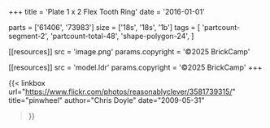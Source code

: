 +++
title = 'Plate 1 x 2 Flex Tooth Ring'
date  = '2016-01-01'

parts = ['61406', '73983']
size  = ['18s', '18s', '1b']
tags  = [
  'partcount-segment-2',
  'partcount-total-48',
  'shape-polygon-24',
]

[[resources]]
src              = 'image.png'
params.copyright = '©2025 BrickCamp'

[[resources]]
src              = 'model.ldr'
params.copyright = '©2025 BrickCamp'
+++

{{< linkbox
    url="https://www.flickr.com/photos/reasonablyclever/3581739315/"
    title="pinwheel"
    author="Chris Doyle"
    date="2009-05-31"
>}}
